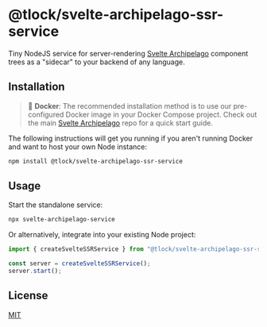 # @tlock/svelte-archipelago-ssr-service

Tiny NodeJS service for server-rendering [Svelte Archipelago](https://github.com/t-lock/svelte-archipelago) component trees as a "sidecar" to your backend of any language.

## Installation

>🐳 **Docker**: The recommended installation method is to use our pre-configured Docker image in your Docker Compose project. Check out the main [Svelte Archipelago](https://github.com/t-lock/svelte-archipelago) repo for a quick start guide.

The following instructions will get you running if you aren't running Docker and want to host your own Node instance:

```bash
npm install @tlock/svelte-archipelago-ssr-service
```

## Usage

Start the standalone service:
```bash
npx svelte-archipelago-service
```

Or alternatively, integrate into your existing Node project:
```js
import { createSvelteSSRService } from "@tlock/svelte-archipelago-ssr-service";

const server = createSvelteSSRService();
server.start();
```

## License

[MIT](https://github.com/t-lock/svelte-archipelago/blob/master/ssr-service/LICENSE)
